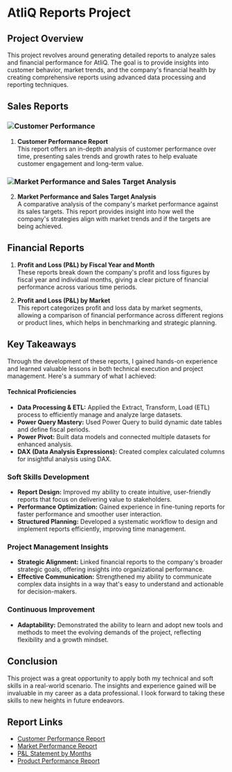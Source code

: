 # AtliQ Reports Project

## Project Overview

This project revolves around generating detailed reports to analyze sales and financial performance for AtliQ. The goal is to provide insights into customer behavior, market trends, and the company's financial health by creating comprehensive reports using advanced data processing and reporting techniques.

## Sales Reports
### ![Customer Performance]("assets/Customer_Performance_ss2.png")  
1. **Customer Performance Report**  
   This report offers an in-depth analysis of customer performance over time, presenting sales trends and growth rates to help evaluate customer engagement and long-term value.
### ![Market Performance and Sales Target Analysis]("assets/market_performance_vs_target_ss2.png")  
2. **Market Performance and Sales Target Analysis**  
   A comparative analysis of the company's market performance against its sales targets. This report provides insight into how well the company's strategies align with market trends and if the targets are being achieved.

## Financial Reports

1. **Profit and Loss (P&L) by Fiscal Year and Month**  
   These reports break down the company's profit and loss figures by fiscal year and individual months, giving a clear picture of financial performance across various time periods.

2. **Profit and Loss (P&L) by Market**  
   This report categorizes profit and loss data by market segments, allowing a comparison of financial performance across different regions or product lines, which helps in benchmarking and strategic planning.

## Key Takeaways

Through the development of these reports, I gained hands-on experience and learned valuable lessons in both technical execution and project management. Here's a summary of what I achieved:

#### Technical Proficiencies

- **Data Processing & ETL:** Applied the Extract, Transform, Load (ETL) process to efficiently manage and analyze large datasets.
- **Power Query Mastery:** Used Power Query to build dynamic date tables and define fiscal periods.
- **Power Pivot:** Built data models and connected multiple datasets for enhanced analysis.
- **DAX (Data Analysis Expressions):** Created complex calculated columns for insightful analysis using DAX.

### Soft Skills Development

- **Report Design:** Improved my ability to create intuitive, user-friendly reports that focus on delivering value to stakeholders.
- **Performance Optimization:** Gained experience in fine-tuning reports for faster performance and smoother user interaction.
- **Structured Planning:** Developed a systematic workflow to design and implement reports efficiently, improving time management.

### Project Management Insights

- **Strategic Alignment:** Linked financial reports to the company's broader strategic goals, offering insights into organizational performance.
- **Effective Communication:** Strengthened my ability to communicate complex data insights in a way that's easy to understand and actionable for decision-makers.

### Continuous Improvement

- **Adaptability:** Demonstrated the ability to learn and adopt new tools and methods to meet the evolving demands of the project, reflecting flexibility and a growth mindset.

## Conclusion

This project was a great opportunity to apply both my technical and soft skills in a real-world scenario. The insights and experience gained will be invaluable in my career as a data professional. I look forward to taking these skills to new heights in future endeavors.

## Report Links

- [Customer Performance Report](https://github.com/shubhamprasad07/Excel-AtliQ-Reports/blob/main/Customer%20Performance%20Report.pdf)
- [Market Performance Report](https://github.com/shubhamprasad07/Excel-AtliQ-Reports/blob/main/Market%20Performance%20Report.pdf)
- [P&L Statement by Months](https://github.com/shubhamprasad07/Excel-AtliQ-Reports/blob/main/P%26L%20Statement%20by%20Months.pdf)
- [Product Performance Report](https://github.com/shubhamprasad07/Excel-AtliQ-Reports/blob/main/Product%20Performance%20Report.pdf)
